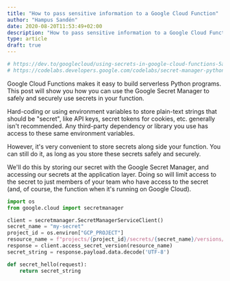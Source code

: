 ```yaml
---
title: "How to pass sensitive information to a Google Cloud Function"
author: "Hampus Sandén"
date: 2020-08-20T11:53:49+02:00
description: "How to pass sensitive information to a Google Cloud Function"
type: article
draft: true
---
```


```python
# https://dev.to/googlecloud/using-secrets-in-google-cloud-functions-5aem
# https://codelabs.developers.google.com/codelabs/secret-manager-python/#0
```

Google Cloud Functions makes it easy to build serverless Python programs. This post will show you how you can use the Google Secret Manager to safely and securely use secrets in your function.

Hard-coding or using environment variables to store plain-text strings that should be "secret", like API keys, secret tokens for cookies, etc. generally isn't recommended. Any third-party dependency or library you use has access to these same environment variables.

However, it's very convenient to store secrets along side your function. You can still do it, as long as you store these secrets safely and securely.

We'll do this by storing our secret with the Google Secret Manager, and accessing our secrets at the application layer. Doing so will limit access to the secret to just members of your team who have access to the secret (and, of course, the function when it's running on Google Cloud).


```python
import os
from google.cloud import secretmanager

client = secretmanager.SecretManagerServiceClient()
secret_name = "my-secret"
project_id = os.environ["GCP_PROJECT"]
resource_name = f"projects/{project_id}/secrets/{secret_name}/versions/latest"
response = client.access_secret_version(resource_name)
secret_string = response.payload.data.decode('UTF-8')

def secret_hello(request):
    return secret_string
```
